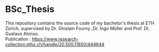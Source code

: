 # BSc_Thesis
This repository contains the source code of my bachelor's thesis at ETH Zürich, supervised by Dr. Ghislain Fourny ,Dr. Ingo Müller and Prof. Dr. Gustavo Alonso.  
Publication : https://www.research-collection.ethz.ch/handle/20.500.11850/444644
